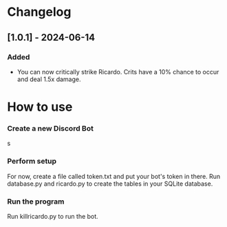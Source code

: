 # Changelog

## [1.0.1] - 2024-06-14
### Added
- You can now critically strike Ricardo. Crits have a 10% chance to occur and deal 1.5x damage.

# How to use
### Create a new Discord Bot
s
### Perform setup
For now, create a file called token.txt and put your bot's token in there.
Run database.py and ricardo.py to create the tables in your SQLite database.
### Run the program
Run killricardo.py to run the bot.

